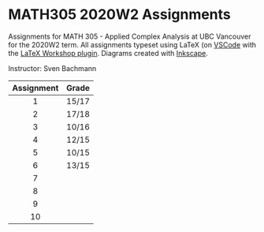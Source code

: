 # MATH305 2020W2 Assignments
Assignments for MATH 305 - Applied Complex Analysis at UBC Vancouver for the 2020W2 term. All assignments typeset using LaTeX 
(on [VSCode](https://code.visualstudio.com/) with the [LaTeX Workshop plugin](https://github.com/James-Yu/LaTeX-Workshop).
Diagrams created with [Inkscape](https://inkscape.org/). 

Instructor: Sven Bachmann

| Assignment  | Grade |
| :---------: | :---: |
| 1     |    15/17    |
| 2     |    17/18    |
| 3     |    10/16    |
| 4     |    12/15    |
| 5     |    10/15    |
| 6     |    13/15    |
| 7     |        |
| 8     |        |
| 9     |        |
| 10    |        |
